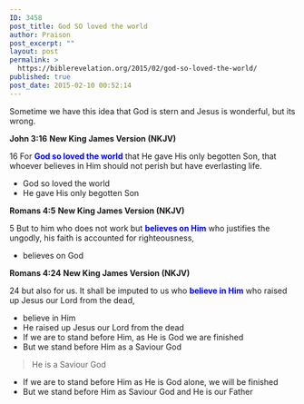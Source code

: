 ```yaml
---
ID: 3458
post_title: God SO loved the world
author: Praison
post_excerpt: ""
layout: post
permalink: >
  https://biblerevelation.org/2015/02/god-so-loved-the-world/
published: true
post_date: 2015-02-10 00:52:14
---
```

Sometime we have this idea that God is stern and Jesus is wonderful, but its wrong.

<strong>John 3:16</strong>
<strong> New King James Version (NKJV)</strong>

16 For <span style="color: #0000ff;"><strong>God so loved the world</strong></span> that He gave His only begotten Son, that whoever believes in Him should not perish but have everlasting life.
<ul>
	<li>God so loved the world</li>
	<li>He gave His only begotten Son</li>
</ul>
<strong>Romans 4:5</strong>
<strong> New King James Version (NKJV)</strong>

5 But to him who does not work but <span style="color: #0000ff;"><strong>believes on Him</strong></span> who justifies the ungodly, his faith is accounted for righteousness,
<ul>
	<li>believes on God</li>
</ul>
<strong>Romans 4:24</strong>
<strong> New King James Version (NKJV)</strong>

24 but also for us. It shall be imputed to us who <span style="color: #0000ff;"><strong>believe in Him</strong></span> who raised up Jesus our Lord from the dead,
<ul>
	<li>believe in Him</li>
	<li>He raised up Jesus our Lord from the dead</li>
	<li>If we are to stand before Him, as He is God we are finished</li>
	<li>But we stand before Him as a Saviour God</li>
</ul>
<blockquote>He is a Saviour God</blockquote>
<ul>
	<li>If we are to stand before Him as He is God alone, we will be finished</li>
	<li>But we stand before Him as Saviour God and He is our Father</li>
</ul>